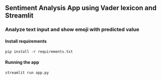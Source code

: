 ## Sentiment Analysis App using Vader lexicon and Streamlit

### Analyze text input and show emoji with predicted value

#### Install requirements
    pip install -r requirements.txt

#### Running the app
    streamlit run app.py
